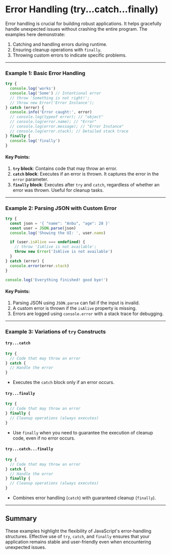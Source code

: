# Error Handling (try...catch...finally)

Error handling is crucial for building robust applications. It helps gracefully handle unexpected issues without crashing the entire program. The examples here demonstrate:

1. Catching and handling errors during runtime.
2. Ensuring cleanup operations with `finally`.
3. Throwing custom errors to indicate specific problems.

---

### Example 1: Basic Error Handling

```javascript
try {
  console.log('works')
  console.lag('Some') // Intentional error
  // throw 'Something is not right!';
  // throw new Error('Error Instance');
} catch (error) {
  console.info('Error caught:', error)
  // console.log(typeof error); // "object"
  // console.log(error.name); // "Error"
  // console.log(error.message); // "Error Instance"
  // console.log(error.stack); // Detailed stack trace
} finally {
  console.log('finally')
}
```

#### Key Points:

1. **`try` block**: Contains code that may throw an error.
2. **`catch` block**: Executes if an error is thrown. It captures the error in the `error` parameter.
3. **`finally` block**: Executes after `try` and `catch`, regardless of whether an error was thrown. Useful for cleanup tasks.

---

### Example 2: Parsing JSON with Custom Error

```javascript
try {
  const json = '{ "name": "Anbu", "age": 28 }'
  const user = JSON.parse(json)
  console.log('Showing the UI: ', user.name)

  if (user.isAlive === undefined) {
    // throw 'IsAlive is not available';
    throw new Error('IsAlive is not available')
  }
} catch (error) {
  console.error(error.stack)
}

console.log('Everything finished! good bye!')
```

#### Key Points:

1. Parsing JSON using `JSON.parse` can fail if the input is invalid.
2. A custom error is thrown if the `isAlive` property is missing.
3. Errors are logged using `console.error` with a stack trace for debugging.

---

### Example 3: Variations of `try` Constructs

#### `try...catch`

```javascript
try {
  // Code that may throw an error
} catch {
  // Handle the error
}
```

- Executes the `catch` block only if an error occurs.

#### `try...finally`

```javascript
try {
  // Code that may throw an error
} finally {
  // Cleanup operations (always executes)
}
```

- Use `finally` when you need to guarantee the execution of cleanup code, even if no error occurs.

#### `try...catch...finally`

```javascript
try {
  // Code that may throw an error
} catch {
  // Handle the error
} finally {
  // Cleanup operations (always executes)
}
```

- Combines error handling (`catch`) with guaranteed cleanup (`finally`).

---

## Summary

These examples highlight the flexibility of JavaScript's error-handling structures. Effective use of `try`, `catch`, and `finally` ensures that your application remains stable and user-friendly even when encountering unexpected issues.
